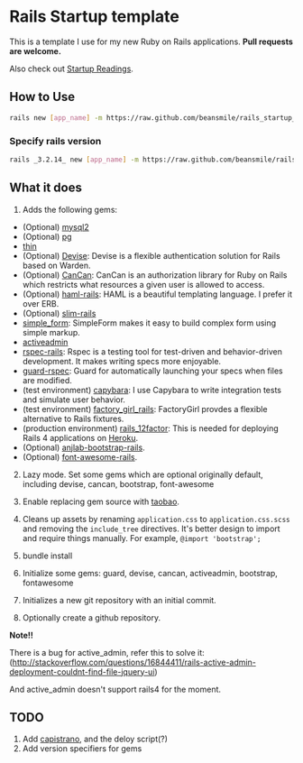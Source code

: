 # Rails Startup template

This is a template I use for my new Ruby on Rails applications. **Pull requests are welcome.**

Also check out [Startup Readings](https://github.com/dennybritz/startupreadings).

## How to Use

```bash
rails new [app_name] -m https://raw.github.com/beansmile/rails_startup_template/master/template.rb
```

### Specify rails version

```bash
rails _3.2.14_ new [app_name] -m https://raw.github.com/beansmile/rails_startup_template/master/template.rb
```


## What it does

1. Adds the following gems:
  - (Optional) [mysql2](https://github.com/brianmario/mysql2)
  - (Optional) [pg](https://bitbucket.org/ged/ruby-pg)
  - [thin](https://github.com/macournoyer/thin)
  - (Optional) [Devise](https://github.com/ryanb/cancan): Devise is a flexible authentication solution for Rails based on Warden.
  - (Optional) [CanCan](https://github.com/ryanb/cancan): CanCan is an authorization library for Ruby on Rails which restricts what resources a given user is allowed to access.
  - (Optional) [haml-rails](http://haml.info): HAML is a beautiful templating language. I prefer it over ERB.
  - (Optional) [slim-rails](http://slim-lang.com/)
  - [simple_form](https://github.com/plataformatec/simple_form): SimpleForm makes it easy to build complex form using simple markup.
  - [activeadmin](https://github.com/gregbell/active_admin)
  - [rspec-rails](https://github.com/rspec/rspec-rails): Rspec is a testing tool for test-driven and behavior-driven development. It makes writing specs more enjoyable.
  - [guard-rspec](https://github.com/guard/guard-rspec): Guard for automatically launching your specs when files are modified.
  - (test environment) [capybara](https://github.com/jnicklas/capybara): I use Capybara to write integration tests and simulate user behavior.
  - (test environment) [factory_girl_rails](https://github.com/thoughtbot/factory_girl): FactoryGirl provdes a flexible alternative to Rails fixtures.
  - (production environment) [rails_12factor](https://devcenter.heroku.com/articles/rails-integration-gems): This is needed for deploying Rails 4 applications on [Heroku](http://heroku.com).
  - (Optional) [anjlab-bootstrap-rails](https://github.com/anjlab/bootstrap-rails).
  - (Optional) [font-awesome-rails](https://github.com/bokmann/font-awesome-rails).

2. Lazy mode. Set some gems which are optional originally default, including devise, cancan, bootstrap, font-awesome

3. Enable replacing gem source with [taobao](http://ruby.taobao.org/).

4. Cleans up assets by renaming `application.css` to `application.css.scss` and removing the `include_tree` directives. It's better design to import and require things manually. For example, `@import 'bootstrap';`

5. bundle install

6. Initialize some gems: guard, devise, cancan, activeadmin, bootstrap, fontawesome

7. Initializes a new git repository with an initial commit.

8. Optionally create a github repository.

**Note!!**

There is a bug for active_admin, refer this to solve it: (http://stackoverflow.com/questions/16844411/rails-active-admin-deployment-couldnt-find-file-jquery-ui)

And active_admin doesn't support rails4 for the moment.

## TODO

1. Add [capistrano](https://github.com/capistrano/capistrano), and the deloy script(?)
2. Add version specifiers for gems
